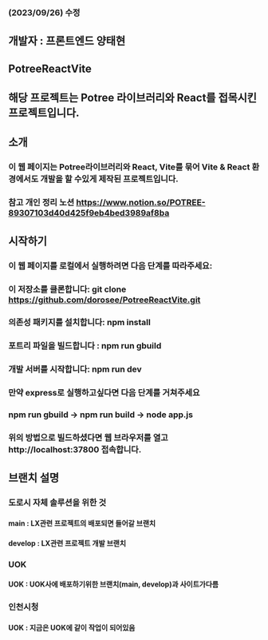 ### (2023/09/26) 수정
## 개발자 : 프론트엔드 양태현
## PotreeReactVite
## 해당 프로젝트는 Potree 라이브러리와 React를 접목시킨 프로젝트입니다.

## 소개
### 이 웹 페이지는 Potree라이브러리와 React, Vite를 묶어 Vite & React 환경에서도 개발을 할 수있게 제작된 프로젝트입니다.
### 참고 개인 정리 노션 https://www.notion.so/POTREE-89307103d40d425f9eb4bed3989af8ba

## 시작하기
### 이 웹 페이지를 로컬에서 실행하려면 다음 단계를 따라주세요:

### 이 저장소를 클론합니다: git clone https://github.com/dorosee/PotreeReactVite.git
### 의존성 패키지를 설치합니다: npm install
### 포트리 파일을 빌드합니다 : npm run gbuild
### 개발 서버를 시작합니다: npm run dev

### 만약 express로 실행하고싶다면 다음 단계를 거쳐주세요
### npm run gbuild -> npm run build -> node app.js
### 위의 방법으로 빌드하셨다면 웹 브라우저를 열고 http://localhost:37800 접속합니다.


## 브랜치 설명
### 도로시 자체 솔루션을 위한 것
#### main : LX관련 프로젝트의 배포되면 들어갈 브랜치
#### develop : LX관련 프로젝트 개발 브랜치

### UOK
#### UOK :  UOK사에 배포하기위한 브랜치(main, develop)과 사이트가다름

### 인천시청
#### UOK : 지금은 UOK에 같이 작업이 되어있음
